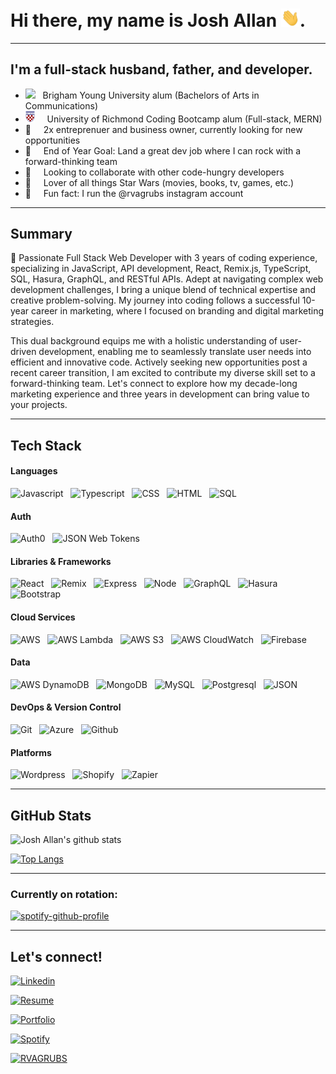# Hi there, my name is Josh Allan <img src="img/wave.gif" width="30px">.

---

## I'm a full-stack husband, father, and developer.

- <img src="https://upload.wikimedia.org/wikipedia/commons/thumb/b/b2/Brigham_Young_University_medallion.svg/1200px-Brigham_Young_University_medallion.svg.png" width="21px"> &nbsp;  Brigham Young University alum (Bachelors of Arts in Communications)
- <img src="img/uofr.png" width="15px"> &nbsp; &nbsp; University of Richmond Coding Bootcamp alum (Full-stack, MERN)
- 👔 &nbsp; &nbsp; 2x entreprenuer and business owner, currently looking for new opportunities
- 🥅 &nbsp; &nbsp; End of Year Goal: Land a great dev job where I can rock with a forward-thinking team
- 👯 &nbsp; &nbsp; Looking to collaborate with other code-hungry developers
- 🎥 &nbsp; &nbsp; Lover of all things Star Wars (movies, books, tv, games, etc.)
- 🍗 &nbsp; &nbsp; Fun fact: I run the @rvagrubs instagram account

---

## Summary

🚀 Passionate Full Stack Web Developer with 3 years of coding experience, specializing in JavaScript, API development, React, Remix.js, TypeScript, SQL, Hasura, GraphQL, and RESTful APIs. Adept at navigating complex web development challenges, I bring a unique blend of technical expertise and creative problem-solving. My journey into coding follows a successful 10-year career in marketing, where I focused on branding and digital marketing strategies. 

This dual background equips me with a holistic understanding of user-driven development, enabling me to seamlessly translate user needs into efficient and innovative code. Actively seeking new opportunities post a recent career transition, I am excited to contribute my diverse skill set to a forward-thinking team. Let's connect to explore how my decade-long marketing experience and three years in development can bring value to your projects.

---

## Tech Stack


#### Languages 
![Javascript](https://img.shields.io/badge/Javascript-Language-informational?style=for-the-badge&logo=javascript&logoColor=white&color=1ABC9B&labelColor=001837) &nbsp;
![Typescript](https://img.shields.io/badge/TypeScript-Language-informational?style=for-the-badge&logo=TypeScript&logoColor=white&color=1ABC9B&labelColor=001837) &nbsp;
![CSS](https://img.shields.io/badge/CSS-Language-informational?style=for-the-badge&logo=css3&logoColor=white&color=1ABC9B&labelColor=001837) &nbsp;
![HTML](https://img.shields.io/badge/HTML-Language-informational?style=for-the-badge&logo=html5&logoColor=white&color=1ABC9B&labelColor=001837) &nbsp;
![SQL](https://img.shields.io/badge/SQL-Language-informational?style=for-the-badge&logo=sqlite&logoColor=white&color=1ABC9B&labelColor=001837) &nbsp;

#### Auth
![Auth0](https://img.shields.io/badge/Auth0-Authentication-informational?style=for-the-badge&logo=Auth0&logoColor=white&color=1ABC9B&labelColor=001837) &nbsp;
![JSON Web Tokens](https://img.shields.io/badge/JSON_Web_Tokens-Authorization-informational?style=for-the-badge&logo=jsonwebtokens&logoColor=white&color=1ABC9B&labelColor=001837) &nbsp;


#### Libraries & Frameworks
![React](https://img.shields.io/badge/React-Library-informational?style=for-the-badge&logo=react&logoColor=white&color=1ABC9B&labelColor=001837) &nbsp;
![Remix](https://img.shields.io/badge/Remix-Framework-informational?style=for-the-badge&logo=remix&logoColor=white&color=1ABC9B&labelColor=001837) &nbsp;
![Express](https://img.shields.io/badge/express-Framework-informational?style=for-the-badge&logo=express&logoColor=white&color=1ABC9B&labelColor=001837) &nbsp;
![Node](https://img.shields.io/badge/Node.js-runtime-informational?style=for-the-badge&logo=node.js&logoColor=white&color=1ABC9B&labelColor=001837) &nbsp;
![GraphQL](https://img.shields.io/badge/GraphQL-Data-informational?style=for-the-badge&logo=GraphQL&logoColor=white&color=1ABC9B&labelColor=001837) &nbsp;
![Hasura](https://img.shields.io/badge/Hasura-API_Platform-informational?style=for-the-badge&logo=Hasura&logoColor=white&color=1ABC9B&labelColor=001837) &nbsp;
![Bootstrap](https://img.shields.io/badge/Bootstrap-Library-informational?style=for-the-badge&logo=bootstrap&logoColor=white&color=1ABC9B&labelColor=001837) &nbsp;

#### Cloud Services
![AWS](https://img.shields.io/badge/AWS-Cloud_Services-informational?style=for-the-badge&logo=AmazonAWS&logoColor=white&color=1ABC9B&labelColor=001837) &nbsp;
![AWS Lambda](https://img.shields.io/badge/AWS_Lambda-Serverless-informational?style=for-the-badge&logo=AWSLambda&logoColor=white&color=1ABC9B&labelColor=001837) &nbsp;
![AWS S3](https://img.shields.io/badge/Amazon_S3-Storage-informational?style=for-the-badge&logo=AmazonS3&logoColor=white&color=1ABC9B&labelColor=001837) &nbsp;
![AWS CloudWatch](https://img.shields.io/badge/Amazon_CloudWatch-Monitoring-informational?style=for-the-badge&logo=AmazonCloudWatch&logoColor=white&color=1ABC9B&labelColor=001837) &nbsp;
![Firebase](https://img.shields.io/badge/Firebase-Cloud_Services-informational?style=for-the-badge&logo=Firebase&logoColor=white&color=1ABC9B&labelColor=001837) &nbsp;


#### Data
![AWS DynamoDB](https://img.shields.io/badge/AWS_DynamoDB-nonrelational_database-informational?style=for-the-badge&logo=AmazonDynamoDB&logoColor=white&color=1ABC9B&labelColor=001837) &nbsp;
![MongoDB](https://img.shields.io/badge/MongoDB-NonRelational_Database-informational?style=for-the-badge&logo=MongoDB&logoColor=white&color=1ABC9B&labelColor=001837) &nbsp;
![MySQL](https://img.shields.io/badge/MySQL-Relational_Database-informational?style=for-the-badge&logo=mysql&logoColor=white&color=1ABC9B&labelColor=001837) &nbsp;
![Postgresql](https://img.shields.io/badge/Postgresql-Relational_Database-informational?style=for-the-badge&logo=postgresql&logoColor=white&color=1ABC9B&labelColor=001837) &nbsp;
![JSON](https://img.shields.io/badge/json-Structure-informational?style=for-the-badge&logo=json&logoColor=white&color=1ABC9B&labelColor=001837) &nbsp;


#### DevOps & Version Control

![Git](https://img.shields.io/badge/Git-DVCS-informational?style=for-the-badge&logo=Git&logoColor=white&color=1ABC9B&labelColor=001837) &nbsp;
![Azure](https://img.shields.io/badge/Azure-DevOps-informational?style=for-the-badge&logo=Azuredevops&logoColor=white&color=1ABC9B&labelColor=001837) &nbsp;
![Github](https://img.shields.io/badge/GitHub-DevOps-informational?style=for-the-badge&logo=GitHub&logoColor=white&color=1ABC9B&labelColor=001837) &nbsp;

#### Platforms

![Wordpress](https://img.shields.io/badge/Wordpress-Platform-informational?style=for-the-badge&logo=wordpress&logoColor=white&color=1ABC9B&labelColor=001837) &nbsp;
![Shopify](https://img.shields.io/badge/Shopify-Platform-informational?style=for-the-badge&logo=Shopify&logoColor=white&color=1ABC9B&labelColor=001837) &nbsp;
![Zapier](https://img.shields.io/badge/Zapier-Integrations-informational?style=for-the-badge&logo=Zapier&logoColor=white&color=1ABC9B&labelColor=001837) &nbsp;


---

## GitHub Stats

![Josh Allan's github stats](https://github-readme-stats.vercel.app/api?username=jallan07&show_icons=true&title_color=ffffff&icon_color=00ba9d&text_color=ffffff&bg_color=001837&hide_border=true)

[![Top Langs](https://github-readme-stats.vercel.app/api/top-langs/?username=jallan07&langs_count=10&card_width=495&title_color=ffffff&icon_color=00ba9d&text_color=ffffff&bg_color=001837&hide_border=true)](https://github.com/anuraghazra/github-readme-stats)

---

### Currently on rotation:

[![spotify-github-profile](https://spotify-github-profile.vercel.app/api/view?uid=12484067&cover_image=true&theme=novatorem)](https://spotify-github-profile.vercel.app/api/view?uid=12484067&redirect=true)

---

## Let's connect!

[![Linkedin](https://img.shields.io/badge/Linkedin-joshuamallan-informational?style=for-the-badge&logo=linkedin&logoColor=white&color=1ABC9B&labelColor=001837)](https://www.linkedin.com/in/joshuamallan/)

[![Resume](https://img.shields.io/badge/Resume-joshuamallan-informational?style=for-the-badge&logo=google-drive&logoColor=white&color=1ABC9B&labelColor=001837)](https://drive.google.com/file/d/1S4_u5BLspZWVqAkhJdZBl2cTXRRApXUr/view?usp=sharing)

[![Portfolio](https://img.shields.io/badge/Email-allan.josh07@gmail.com-informational?style=for-the-badge&logo=gmail&logoColor=white&color=1ABC9B&labelColor=001837)](mailto:allan.josh07@gmail.com)

[![Spotify](https://img.shields.io/badge/spotify-Josh_Allan-informational?style=for-the-badge&logo=spotify&logoColor=white&color=1ABC9B&labelColor=001837)](https://open.spotify.com/user/12484067?si=xhMwjlhjTlKNUCmltYAKWA)

[![RVAGRUBS](https://img.shields.io/badge/Instagram-RVAGRUBS-informational?style=for-the-badge&logo=instagram&logoColor=white&color=1ABC9B&labelColor=001837)](https://www.instagram.com/rvagrubs)

<br />

<br />

[website]: https://joshallan.dev/
[linkedin]: https://www.linkedin.com/in/joshuamallan/
[email]: mailto:allan.josh07@gmail.com
